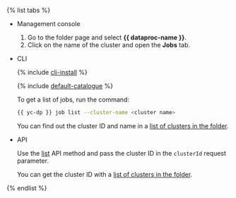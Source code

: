 {% list tabs %}

- Management console

   1. Go to the folder page and select **{{ dataproc-name }}**.
   1. Click on the name of the cluster and open the **Jobs** tab.

- CLI

   {% include [cli-install](../cli-install.md) %}

   {% include [default-catalogue](../default-catalogue.md) %}

   To get a list of jobs, run the command:

   ```bash
   {{ yc-dp }} job list --cluster-name <cluster name>
   ```

   You can find out the cluster ID and name in a [list of clusters in the folder](../../data-proc/operations/cluster-list.md#list).

- API

   Use the [list](../../data-proc/api-ref/Job/list) API method and pass the cluster ID in the `clusterId` request parameter.

   You can get the cluster ID with a [list of clusters in the folder](../../data-proc/operations/cluster-list.md#list).

{% endlist %}
